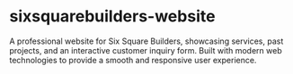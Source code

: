 # sixsquarebuilders-website
A professional website for Six Square Builders, showcasing services, past projects, and an interactive customer inquiry form. Built with modern web technologies to provide a smooth and responsive user experience.
